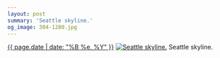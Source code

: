 ```yaml
---
layout: post
summary: 'Seattle skyline.'
og_image: 304-1280.jpg
---
```


<p>
  <time><a href="/304">{{ page.date | date: "%B %e, %Y" }}</a></time>
  <a href="/304"><img src="{{ site.assets_url }}/304-640.jpg" srcset="{{ site.assets_url }}/304-1280.jpg 1280w, {{ site.assets_url }}/304-960.jpg 960w, {{ site.assets_url }}/304-640.jpg 640w, {{ site.assets_url }}/304-320.jpg 320w" sizes="(min-width: 700px) 50vw, calc(100vw - 2rem)" alt="Seattle skyline." /></a>
  <span>Seattle skyline.</span>
</p>
